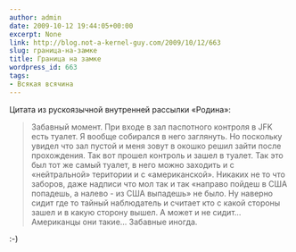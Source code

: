 ```yaml
---
author: admin
date: 2009-10-12 19:44:05+00:00
excerpt: None
link: http://blog.not-a-kernel-guy.com/2009/10/12/663
slug: граница-на-замке
title: Граница на замке
wordpress_id: 663
tags:
- Всякая всячина
---
```


Цитата из рускоязычной внутренней рассылки «Родина»:

> Забавный момент. При входе в зал паспотного контроля в JFK есть туалет. Я вообще собирался в него заглянуть. Но поскольку увидел что зал пустой и меня зовут в окошко решил зайти после прохождения. Так вот прошел контроль и зашел в туалет. Так это был тот же самый туалет, в него можно заходить и с «нейтральной» територии и с «американской». Никаких не то что заборов, даже надписи что мол так и так «направо пойдеш в США попадешь, а налево - из США выпадешь» не было. Ну наверно сидит где то тайный наблюдатель и считает кто с какой стороны зашел и в какую сторону вышел. А может и не сидит... Американцы они такие... Забавные иногда.

:-)

